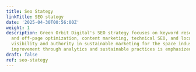 ```yaml
---
title: Seo Stategy
linkTitle: SEO stategy
date: '2025-04-30T00:56:00Z'
weight: 1
description: Green Orbit Digital's SEO strategy focuses on keyword research, on-page
  and off-page optimization, content marketing, technical SEO, and local SEO to enhance
  visibility and authority in sustainable marketing for the space industry. Continuous
  improvement through analytics and sustainable practices is emphasized.
draft: false
ref: seo-stategy
---
```


